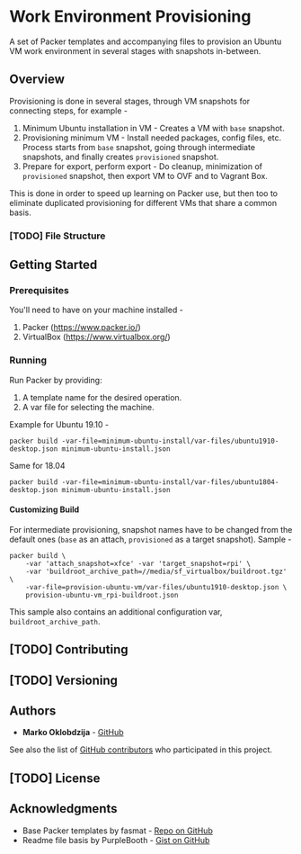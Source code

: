 # Work Environment Provisioning

A set of Packer templates and accompanying files to provision an Ubuntu
VM work environment in several stages with snapshots in-between.

## Overview

Provisioning is done in several stages, through VM snapshots for
connecting steps, for example -

1.  Minimum Ubuntu installation in VM - Creates a VM with `base`
    snapshot.
2.  Provisioning minimum VM - Install needed packages, config files,
    etc. Process starts from `base` snapshot, going through intermediate
    snapshots, and finally creates `provisioned` snapshot.
3.  Prepare for export, perform export - Do cleanup, minimization of
    `provisioned` snapshot, then export VM to OVF and to Vagrant Box.

This is done in order to speed up learning on Packer use, but then too
to eliminate duplicated provisioning for different VMs that share a
common basis.

### [TODO] File Structure

## Getting Started

### Prerequisites

You'll need to have on your machine installed -

1.  Packer (<https://www.packer.io/>)
2.  VirtualBox (<https://www.virtualbox.org/>)

### Running

Run Packer by providing:

1.  A template name for the desired operation.
2.  A var file for selecting the machine.

Example for Ubuntu 19.10 -

```
packer build -var-file=minimum-ubuntu-install/var-files/ubuntu1910-desktop.json minimum-ubuntu-install.json
```

Same for 18.04

```
packer build -var-file=minimum-ubuntu-install/var-files/ubuntu1804-desktop.json minimum-ubuntu-install.json
```

#### Customizing Build

For intermediate provisioning, snapshot names have to be changed from
the default ones (`base` as an attach, `provisioned` as a target
snapshot). Sample - 

```
packer build \
    -var 'attach_snapshot=xfce' -var 'target_snapshot=rpi' \
    -var 'buildroot_archive_path=//media/sf_virtualbox/buildroot.tgz' \
    -var-file=provision-ubuntu-vm/var-files/ubuntu1910-desktop.json \
    provision-ubuntu-vm_rpi-buildroot.json
```

This sample also contains an additional configuration var,
`buildroot_archive_path`.

## [TODO] Contributing

## [TODO] Versioning

## Authors

*   **Marko Oklobdzija** - [GitHub](https://github.com/kibihrchak)

See also the list of [GitHub
contributors](https://github.com/kibihrchak/work-environment-provisioning/contributors)
who participated in this project.

## [TODO] License

## Acknowledgments

*   Base Packer templates by fasmat - [Repo on GitHub](https://github.com/fasmat/ubuntu)
*   Readme file basis by PurpleBooth - [Gist on GitHub](https://gist.github.com/PurpleBooth/109311bb0361f32d87a2)
